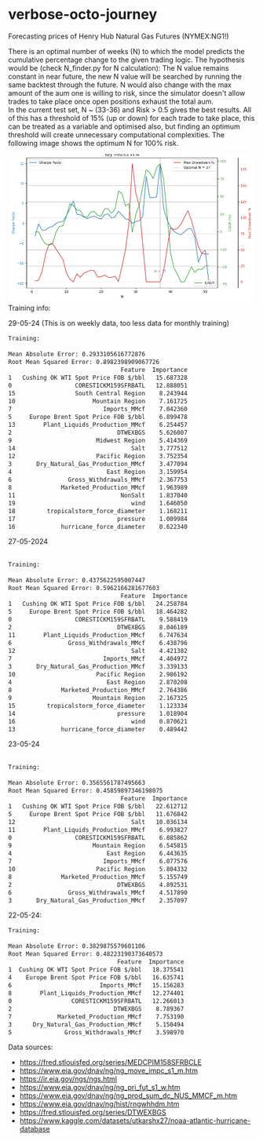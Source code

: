 # verbose-octo-journey

Forecasting prices of Henry Hub Natural Gas Futures (NYMEX:NG1!)

There is an optimal number of weeks (N) to which the model predicts the cumulative percentage change to the given trading logic.
The hypothesis would be (check N_finder.py for N calculation): The N value remains constant in near future, the new N value will be searched by running the same backtest through the future. N would also change with the max amount of the aum one is willing to risk, since the simulator doesn't allow trades to take place once open positions exhaust the total aum.\
In the current test set, N ~ (33-36) and Risk > 0.5 gives the best results. All of this has a threshold of 15% (up or down) for each trade to take place, this can be treated as a variable and optimised also, but finding an optimum threshold will create unnecessary computational complexities. The following image shows the optimum N for 100% risk.

![N_finder.py](Figure_1.png)
Training info:


29-05-24 (This is on weekly data, too less data for monthly training)
```
Training:

Mean Absolute Error: 0.2933105616772876
Root Mean Squared Error: 0.8982398909067726
                                Feature  Importance
1   Cushing OK WTI Spot Price FOB $/bbl   15.687328
0                  CORESTICKM159SFRBATL   12.888051
15                 South Central Region    8.243944
10                      Mountain Region    7.161725
7                          Imports_MMcf    7.042360
5     Europe Brent Spot Price FOB $/bbl    6.899478
13        Plant_Liquids_Production_MMcf    6.254457
2                              DTWEXBGS    5.626007
9                        Midwest Region    5.414369
14                                 Salt    3.777512
12                       Pacific Region    3.752354
3       Dry_Natural_Gas_Production_MMcf    3.477094
4                           East Region    3.159954
6                Gross_Withdrawals_MMcf    2.367753
8              Marketed_Production_MMcf    1.963989
11                              NonSalt    1.837040
19                                 wind    1.646050
18         tropicalstorm_force_diameter    1.168211
17                             pressure    1.009984
16             hurricane_force_diameter    0.622340
```

27-05-2024
```

Training:

Mean Absolute Error: 0.4375622595007447
Root Mean Squared Error: 0.5962166281677603
                                Feature  Importance
1   Cushing OK WTI Spot Price FOB $/bbl   24.258784
5     Europe Brent Spot Price FOB $/bbl   18.464282
0                  CORESTICKM159SFRBATL    9.588419
2                              DTWEXBGS    8.046189
11        Plant_Liquids_Production_MMcf    6.747634
6                Gross_Withdrawals_MMcf    6.438796
12                                 Salt    4.421382
7                          Imports_MMcf    4.404972
3       Dry_Natural_Gas_Production_MMcf    3.339133
10                       Pacific Region    2.986192
4                           East Region    2.870208
8              Marketed_Production_MMcf    2.764386
9                       Mountain Region    2.167325
15         tropicalstorm_force_diameter    1.123334
14                             pressure    1.018904
16                                 wind    0.870621
13             hurricane_force_diameter    0.489442
```

23-05-24
```

Training:

Mean Absolute Error: 0.3565561787495663
Root Mean Squared Error: 0.45859897346198075
                                Feature  Importance
1   Cushing OK WTI Spot Price FOB $/bbl   22.612712
5     Europe Brent Spot Price FOB $/bbl   11.676842
12                                 Salt   10.036134
11        Plant_Liquids_Production_MMcf    6.993827
0                  CORESTICKM159SFRBATL    6.885862
9                       Mountain Region    6.545815
4                           East Region    6.443635
7                          Imports_MMcf    6.077576
10                       Pacific Region    5.804332
8              Marketed_Production_MMcf    5.155749
2                              DTWEXBGS    4.892531
6                Gross_Withdrawals_MMcf    4.517890
3       Dry_Natural_Gas_Production_MMcf    2.357097
```

22-05-24: 
```
Training:

Mean Absolute Error: 0.3829875579601106
Root Mean Squared Error: 0.48223190373640573
                               Feature  Importance
1  Cushing OK WTI Spot Price FOB $/bbl   18.375541
4    Europe Brent Spot Price FOB $/bbl   16.635741
6                         Imports_MMcf   15.156283
8        Plant_Liquids_Production_MMcf   12.274401
0                 CORESTICKM159SFRBATL   12.266013
2                             DTWEXBGS    8.789367
7             Marketed_Production_MMcf    7.753190
3      Dry_Natural_Gas_Production_MMcf    5.150494
5               Gross_Withdrawals_MMcf    3.598970
```

Data sources:
- https://fred.stlouisfed.org/series/MEDCPIM158SFRBCLE
- https://www.eia.gov/dnav/ng/ng_move_impc_s1_m.htm
- https://ir.eia.gov/ngs/ngs.html
- https://www.eia.gov/dnav/ng/ng_pri_fut_s1_w.htm
- https://www.eia.gov/dnav/ng/ng_prod_sum_dc_NUS_MMCF_m.htm
- https://www.eia.gov/dnav/ng/hist/rngwhhdm.htm
- https://fred.stlouisfed.org/series/DTWEXBGS
- https://www.kaggle.com/datasets/utkarshx27/noaa-atlantic-hurricane-database
